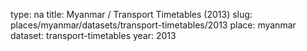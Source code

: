 type: na
title: Myanmar / Transport Timetables (2013)
slug: places/myanmar/datasets/transport-timetables/2013
place: myanmar
dataset: transport-timetables
year: 2013
